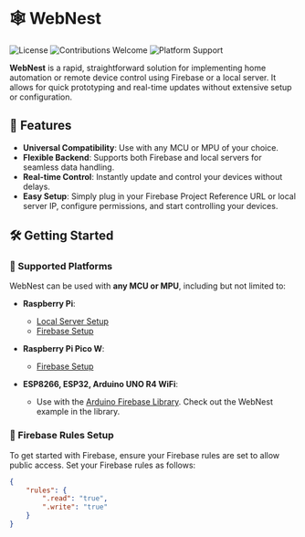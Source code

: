 # 🕸️ WebNest

![License](https://img.shields.io/badge/license-MIT-blue.svg)
![Contributions Welcome](https://img.shields.io/badge/contributions-welcome-brightgreen.svg)
![Platform Support](https://img.shields.io/badge/platform-MCU/MPU-9cf)

**WebNest** is a rapid, straightforward solution for implementing home automation or remote device control using Firebase or a local server. It allows for quick prototyping and real-time updates without extensive setup or configuration.

## 🚀 Features

- **Universal Compatibility**: Use with any MCU or MPU of your choice.
- **Flexible Backend**: Supports both Firebase and local servers for seamless data handling.
- **Real-time Control**: Instantly update and control your devices without delays.
- **Easy Setup**: Simply plug in your Firebase Project Reference URL or local server IP, configure permissions, and start controlling your devices.

## 🛠️ Getting Started

### 🔗 Supported Platforms

WebNest can be used with **any MCU or MPU**, including but not limited to:

- **Raspberry Pi**:
  - [Local Server Setup](https://github.com/Rupakpoddar/WebNestCodeTemplate/tree/main/RPi/LocalServer)
  - [Firebase Setup](https://github.com/Rupakpoddar/WebNestCodeTemplate/tree/main/RPi/Firebase)
  
- **Raspberry Pi Pico W**:
  - [Firebase Setup](https://github.com/Rupakpoddar/WebNestCodeTemplate/tree/main/RPico/Firebase)

- **ESP8266, ESP32, Arduino UNO R4 WiFi**:
  - Use with the [Arduino Firebase Library](https://github.com/Rupakpoddar/FirebaseArduino). Check out the WebNest example in the library.

### 📝 Firebase Rules Setup

To get started with Firebase, ensure your Firebase rules are set to allow public access. Set your Firebase rules as follows:

```json
{
    "rules": {
        ".read": "true",
        ".write": "true"
    }
}
